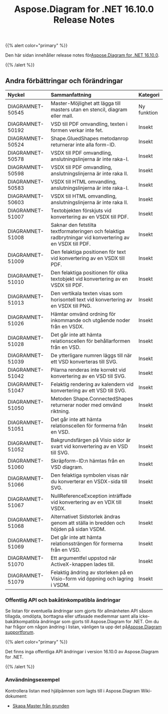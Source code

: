 ﻿---
title: Aspose.Diagram for .NET 16.10.0 Release Notes
type: docs
weight: 30
url: /sv/net/aspose-diagram-for-net-16-10-0-release-notes/
---
{{% alert color="primary" %}} 

 Den här sidan innehåller release notes för[Aspose.Diagram for .NET 16.10.0](https://www.nuget.org/packages/Aspose.Diagram/16.10.0).

{{% /alert %}} 
## **Andra förbättringar och förändringar**

|**Nyckel**|**Sammanfattning**|**Kategori**|
|:- |:- |:- |
|DIAGRAMNET-50545|Master-Möjlighet att lägga till masters utan en stencil, diagram eller mall.|Ny funktion|
|DIAGRAMNET-50192|VSD till PDF omvandling, texten i formen verkar inte fet.|Insekt|
|DIAGRAMNET-50524|Shape.GluedShapes metodanrop returnerar inte alla form-ID.|Insekt|
|DIAGRAMNET-50578|VSDX till PDF omvandling, anslutningslinjerna är inte raka-I.|Insekt|
|DIAGRAMNET-50598|VSDX till PDF omvandling, anslutningslinjerna är inte raka II.|Insekt|
|DIAGRAMNET-50583|VSDX till HTML omvandling, anslutningslinjerna är inte raka-I.|Insekt|
|DIAGRAMNET-50603|VSDX till HTML omvandling, anslutningslinjerna är inte raka II.|Insekt|
|DIAGRAMNET-51007|Textobjekten förskjuts vid konvertering av en VSDX till PDF.|Insekt|
|DIAGRAMNET-51008|Saknar den fetstilta textformateringen och felaktiga radbrytningar vid konvertering av en VSDX till PDF.|Insekt|
|DIAGRAMNET-51009|Den felaktiga positionen för text vid konvertering av en VSDX till PDF.|Insekt|
|DIAGRAMNET-51010|Den felaktiga positionen för olika textobjekt vid konvertering av en VSDX till PDF.|Insekt|
|DIAGRAMNET-51013|Den vertikala texten visas som horisontell text vid konvertering av en VSDX till PNG.|Insekt|
|DIAGRAMNET-51026|Hämtar omvänd ordning för inkommande och utgående noder från en VSDX.|Insekt|
|DIAGRAMNET-51028|Det går inte att hämta relationscellen för behållarformen från en VSD.|Insekt|
|DIAGRAMNET-51039|De ytterligare numren läggs till när ett VSD konverteras till SVG.|Insekt|
|DIAGRAMNET-51042|Pilarna renderas inte korrekt vid konvertering av en VSD till SVG.|Insekt|
|DIAGRAMNET-51047|Felaktig rendering av kalendern vid konvertering av ett VSD till SVG.|Insekt|
|DIAGRAMNET-51050|Metoden Shape.ConnectedShapes returnerar noder med omvänd riktning.|Insekt|
|DIAGRAMNET-51051|Det går inte att hämta relationscellen för formerna från en VSD.|Insekt|
|DIAGRAMNET-51052|Bakgrundsfärgen på Visio sidor är svart vid konvertering av en VSD till SVG.|Insekt|
|DIAGRAMNET-51060|Skräpform-ID:n hämtas från en VSD diagram.|Insekt|
|DIAGRAMNET-51066|Den felaktiga symbolen visas när du konverterar en VSDX-sida till SVG.|Insekt|
|DIAGRAMNET-51067|NullReferenceException inträffade vid konvertering av en VDX till VSDX.|Insekt|
|DIAGRAMNET-51068|Alternativet Sidstorlek ändras genom att ställa in bredden och höjden på sidan VSDM.|Insekt|
|DIAGRAMNET-51069|Det går inte att hämta relationssträngen för formerna från en VSD.|Insekt|
|DIAGRAMNET-51070|Ett argumentfel uppstod när ActiveX-knappen lades till.|Insekt|
|DIAGRAMNET-51079|Felaktig ändring av storleken på en Visio-form vid öppning och lagring i VSDM.|Insekt|
### **Offentlig API och bakåtinkompatibla ändringar**
Se listan för eventuella ändringar som gjorts för allmänheten API såsom tillagda, omdöpta, borttagna eller utfasade medlemmar samt alla icke-bakåtkompatibla ändringar som gjorts till Aspose.Diagram for .NET. Om du har frågor om någon ändring i listan, vänligen ta upp det på[Aspose.Diagram supportforum](https://forum.aspose.com/c/diagram/17).

{{% alert color="primary" %}} 

Det finns inga offentliga API ändringar i version 16.10.0 av Aspose.Diagram for .NET.

{{% /alert %}} 
### **Användningsexempel**
Kontrollera listan med hjälpämnen som lagts till i Aspose.Diagram Wiki-dokument:

- [Skapa Master från grunden](/diagram/sv/net/working-with-masters/#create-master-from-scratch)
